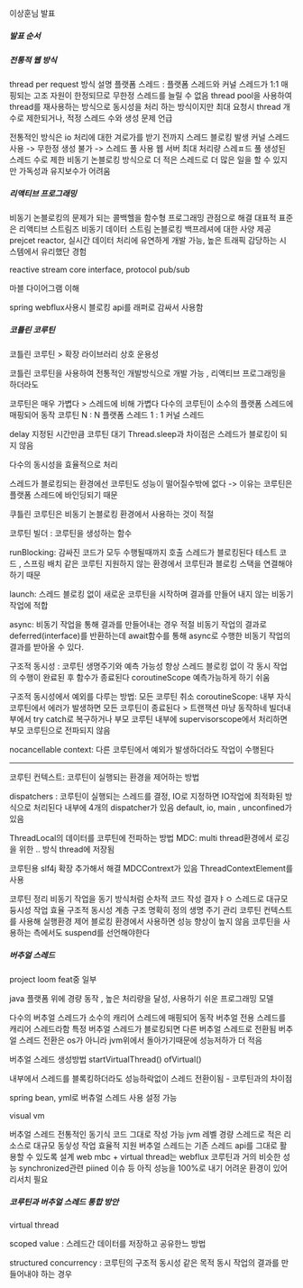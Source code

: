 이상훈님 발표

##### 발표 순서
##### 전통적 웹 방식
thread per request 방식 설명
플랫폼 스레드 : 플랫폼 스레드와 커널 스레드가 1:1 매핑되는 고조 자원이 한정되므로 무한정 스레드를 늘릴 수 없음
thread pool을 사용하여 thread를 재사용하는 방식으로 동시성을 처리 하는 방식이지만
최대 요청시 thread 개수로 제한되거나, 적정 스레드 수와 생성 문제 언급

전통적인 방식은 io 처리에 대한 겨로가를 받기 전까지 스레드 블로킹 발생
커널 스레드 사용 -> 무한정 생성 불가 -> 스레드 풀 사용
웹 서버 최대 처리량 스레ㅍ드 풀 생성된 스레드 수로 제한
비동기 논블로킹 방식으로 더 적은 스레드로 더 많은 일을 할 수 있지만 가독성과 유지보수가 어려움


##### 리액티브 프로그래밍
비동기 논블로킹의 문제가 되는 콜백헬을 함수형 프로그래밍 관점으로 해결
대표적 표준은 리액티브 스트림즈
비동기 데이터 스트림 논블로킹 백프레셔에 대한 사양 제공
prejcet reactor,
실시간 데이터 처리에 유연하게 개발 가능, 높은 트래픽 감당하는 시스템에서 유리했단 경험

reactive stream core interface, protocol
pub/sub

마블 다이어그램 이해

spring webflux사용시 블로킹 api를 래퍼로 감싸서 사용함
##### 코틀린 코루틴

코틀린 코루틴 > 확장 라이브러리 상호 운용성

코틀린 코루틴을 사용하여 전통적인 개발방식으로 개발 가능 , 리액티브 프로그래밍을 하더라도

코루틴은 매우 가볍다 > 스레드에 비해 가볍다
다수의 코루틴이 소수의 플랫폼 스레드에 매핑되어 동작
코루틴 N : N 플랫폼 스레드 1 : 1 커널 스레드

 delay 지정된 시간만큼 코루틴 대기
Thread.sleep과 차이점은 스레드가 블로킹이 되지 않음

다수의 동시성을 효율적으로 처리

스레드가 블로킹되는 환경에선 코루틴도 성능이 떨어질수밖에 없다 -> 이유는 코루틴은 플랫폼 스레드에 바인딩되기 때문

쿠틀린 코루틴은 비동기 논블로킹 환경에서 사용하는 것이 적절

코루틴 빌더 :
코루틴을 생성하는 함수

runBlocking: 감싸진 코드가 모두 수행될때까지 호출 스레드가 블로킹된다
테스트 코드 , 스프링 배치 같은 코루틴 지원하지 않는 환경에서 코루틴과 블로킹 스택을 연결해야하기 때문

launch: 스레드 블로킹 없이 새로운 코루틴을 시작하며 결과를 만들어 내지 않는 비동기 작업에 적합

async: 비동기 작업을 통해 결과를 만들어내는 경우 적절
비동기 작업의 결과로 deferred(interface)를 반환하는데 await함수를 통해 async로 수행한 비동기 작업의 결과를 받아올 수 있다.


구조적 동시성 : 코루틴 생명주기와 예측 가능성 향상
스레드 블로킹 없이 각 동시 작업의 수행이 완료된 후 함수가 종료된다
coroutineScope 예측가능하게 하기 쉬움

구조적 동시성에서 예외를 다루는 방법: 모든 코루틴 취소
coroutineScope: 내부 자식 코루틴에서 에러가 발생하면 모든 코루틴이 종료된다 > 트랜잭션 마냥 동작하네
빌더내부에서 try catch로 복구하거나
부모 코루틴 내부에 supervisorscope에서 처리하면 부모 코루틴으로 전파되지 않음

nocancellable context: 다른 코루틴에서 예외가 발생하더라도 작업이 수행된다

---

코루틴 컨텍스트: 코루틴이 실행되는 환경을 제어하는 방법

dispatchers : 코루틴이 실행되는 스레드를 결정, IO로 지정하면 IO작업에 최적화된 방식으로 처리된다
내부에 4개의 dispatcher가 있음
default, io, main , unconfined가 있음

ThreadLocal의 데이터를 코루틴에 전파하는 방법
MDC: multi thread환경에서 로깅을 위한 .. 방식  thread에 저장됨

코루틴용 slf4j 확장 추가해서 해결
MDCContrext가 있음
ThreadContextElement를 사용

코루틴 정리
비동기 작업을 동기 방식처럼 순차적 코드 작성
결자ㅑㅇ 스레드로 대규모 듕시성 작업 효율
구조적 동시성 계층 구조 명확히 정의 생명 주기 관리
코루틴 컨텍스트를 사용해 실행환경 제어
블로킹 환경에서 사용하면 성능 향상이 높지 않음
코루틴을 사용하는 측에서도 suspend를 선언해야한다



##### 버추얼 스레드 

project loom feat중 일부

java 플랫폼 위에 경량 동작 , 높은 처리량을 달성, 사용하기 쉬운 프로그래밍 모델

다수의 버추얼 스레드가 소수의 캐리어 스레드에 매핑되어 동작
버추얼 전용 스레드를 캐리어 스레드라함
특정 버추얼 스레드가 블로킹되면 다른 버추얼 스레드로 전환됨
버추얼 스레드 전환은 os가 아니라 jvm위에서 돌아가기때문에 성능저하가 더 적음

버추얼 스레드 생성방법
startVirtualThread()
ofVirtual()

내부에서 스레드를 블록킹하더라도 성능하락없이 스레드 전환이됨 - 코루틴과의 차이점

spring bean, yml로 버츄얼 스레드 사용 설정 가능

visual vm

버추얼 스레드
전통적인 동기식 코드 그대로 작성 가능 
jvm 레벨 경량 스레드로 적은 리소스로 대규모 동싷성 작업 효율적 지원
버추얼 스레드는 기존 스레드 api를 그대로 활용할 수 있도록 설계
web mbc + virtual thread는 webflux 코루틴과 거의 비슷한 성능
synchronized관련 piined 이슈 등 아직 성능을 100%로 내기 어려운 환경이 있어 리서치 필요
##### 코루틴과 버추얼 스레드 통합 방안

virtual thread

scoped value : 스레드간 데이터를 저장하고 공유한느 방법


structured concurrency : 코루틴의 구조적 동시성 같은 목적
동시 작업의 결과를 만들어내야 하는 경우